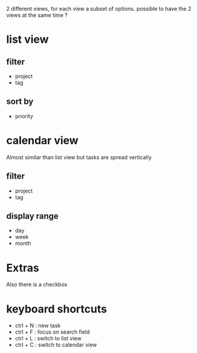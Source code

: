 2 different views, for each view a subset of options. possible to have the 2 views at the same time ?

# list view

## filter

- project
- tag

## sort by

- priority

# calendar view

Almost similar than list view but tasks are spread vertically

## filter

- project
- tag

## display range

- day
- week
- month

# Extras

Also there is a checkbox

# keyboard shortcuts

- ctrl + N : new task
- ctrl + F : focus on search field
- ctrl + L : switch to list view
- ctrl + C : switch to calendar view
